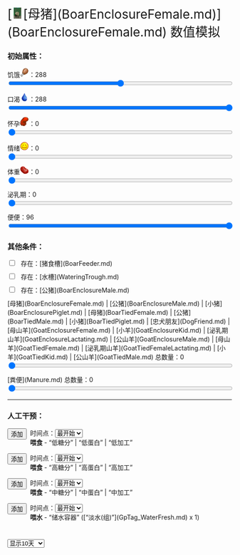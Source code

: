 <div style="font-size:2em">[<div style="width:25px;display:inline-block;text-align:center"><img decoding="async" src="Sprite/BoarEnclosureFemale.png" href="a.md" style="max-width:25px;max-height:25px;"></div>[母猪](BoarEnclosureFemale.md)](BoarEnclosureFemale.md) 数值模拟</div>  
<div class="row"><div class="col-md-6"><h3>初始属性：</h3><div style="display:block;margin-top:10px;"><label for="customRange3" class="form-label">饥饿<div style="width:20px;display:inline-block;text-align:center"><img decoding="async" src="Sprite/Hunger.png" href="a.md" style="max-width:20px;max-height:20px;"></div>：</label><label id="value_Spoilage" for="input_Spoilage" class="form-label">288</label></div><input id="input_Spoilage" type="range" class="form-range" style="width:100%" min="0" max="576" value="288" step="1" onchange="updatePropSimulator()" ><br><div style="display:block;margin-top:10px;"><label for="customRange3" class="form-label">口渴<div style="width:20px;display:inline-block;text-align:center"><img decoding="async" src="Sprite/Thirst.png" href="a.md" style="max-width:20px;max-height:20px;"></div>：</label><label id="value_Usage" for="input_Usage" class="form-label">288</label></div><input id="input_Usage" type="range" class="form-range" style="width:100%" min="0" max="288" value="288" step="1" onchange="updatePropSimulator()" ><br><div style="display:block;margin-top:10px;"><label for="customRange3" class="form-label">怀孕<div style="width:20px;display:inline-block;text-align:center"><img decoding="async" src="Sprite/Pregnancy.png" href="a.md" style="max-width:20px;max-height:20px;"></div>：</label><label id="value_Fuel" for="input_Fuel" class="form-label">0</label></div><input id="input_Fuel" type="range" class="form-range" style="width:100%" min="0" max="1344" value="0" step="1" onchange="updatePropSimulator()" ><br><div style="display:block;margin-top:10px;"><label for="customRange3" class="form-label">情绪<div style="width:20px;display:inline-block;text-align:center"><img decoding="async" src="Sprite/Content.png" href="a.md" style="max-width:20px;max-height:20px;"></div>：</label><label id="value_Progress" for="input_Progress" class="form-label">0</label></div><input id="input_Progress" type="range" class="form-range" style="width:100%" min="0" max="1000" value="0" step="1" onchange="updatePropSimulator()" ><br><div style="display:block;margin-top:10px;"><label for="customRange3" class="form-label">体重<div style="width:20px;display:inline-block;text-align:center"><img decoding="async" src="Sprite/SaturationMeat.png" href="a.md" style="max-width:20px;max-height:20px;"></div>：</label><label id="value_Special1" for="input_Special1" class="form-label">0</label></div><input id="input_Special1" type="range" class="form-range" style="width:100%" min="0" max="6000" value="0" step="1" onchange="updatePropSimulator()" ><br><div style="display:block;margin-top:10px;"><label for="customRange3" class="form-label">泌乳期：</label><label id="value_Special2" for="input_Special2" class="form-label">0</label></div><input id="input_Special2" type="range" class="form-range" style="width:100%" min="0" max="1344" value="0" step="1" onchange="updatePropSimulator()" ><br><div style="display:block;margin-top:10px;"><label for="customRange3" class="form-label">便便：</label><label id="value_Special4" for="input_Special4" class="form-label">96</label></div><input id="input_Special4" type="range" class="form-range" style="width:100%" min="0" max="96" value="96" step="1" onchange="updatePropSimulator()" ><br></div><div class="col-md-6"><h3>其他条件：</h3><div class="form-check" style="margin-top:10px;"><input class="form-check-input" type="checkbox"  onchange="updatePropSimulator()" value="" id="input_BoarFeeder"><label class="form-check-label" style="margin-left:10px" for="input_BoarFeeder">存在：[猪食槽](BoarFeeder.md)</label></div><div class="form-check" style="margin-top:10px;"><input class="form-check-input" type="checkbox"  onchange="updatePropSimulator()" value="" id="input_WateringTrough"><label class="form-check-label" style="margin-left:10px" for="input_WateringTrough">存在：[水槽](WateringTrough.md)</label></div><div class="form-check" style="margin-top:10px;"><input class="form-check-input" type="checkbox"  onchange="updatePropSimulator()" value="" id="input_BoarEnclosureMale"><label class="form-check-label" style="margin-left:10px" for="input_BoarEnclosureMale">存在：[公猪](BoarEnclosureMale.md)</label></div><div style="display:block;margin-top:10px;"><label for="customRange3" class="form-label">[母猪](BoarEnclosureFemale.md) | [公猪](BoarEnclosureMale.md) | [小猪](BoarEnclosurePiglet.md) | [母猪](BoarTiedFemale.md) | [公猪](BoarTiedMale.md) | [小猪](BoarTiedPiglet.md) | [忠犬朋友](DogFriend.md) | [母山羊](GoatEnclosureFemale.md) | [小羊](GoatEnclosureKid.md) | [泌乳期山羊](GoatEnclosureLactating.md) | [公山羊](GoatEnclosureMale.md) | [母山羊](GoatTiedFemale.md) | [泌乳期山羊](GoatTiedFemaleLactating.md) | [小羊](GoatTiedKid.md) | [公山羊](GoatTiedMale.md) 总数量：</label><label id="value_tag_LargeAnimal" for="input_tag_LargeAnimal" class="form-label">0</label></div><input id="input_tag_LargeAnimal" type="range" class="form-range" style="width:100%" min="1" max="50" value="0" step="1" onchange="updatePropSimulator()" ><br><div style="display:block;margin-top:10px;"><label for="customRange3" class="form-label">[粪便](Manure.md) 总数量：</label><label id="value_Manure" for="input_Manure" class="form-label">0</label></div><input id="input_Manure" type="range" class="form-range" style="width:100%" min="0" max="50" value="0" step="1" onchange="updatePropSimulator()" ><br></div></div><hr><div class="row"><div class="col-md-6"><h3>人工干预：</h3><div style="margin-bottom:15px;"><div class="col" style="float:left;margin-right:8px;"><button type="button" class="btn btn-info" onclick="addInjectIndex(0)">添加</button></div><div class="col">时间点：<select id="ps_inject_0" class="form-select"><option selected value="0">最开始</option></select><div><b>喂食</b> - “低糖分” | “低蛋白” | “低加工”</div></div></div><div style="margin-bottom:15px;"><div class="col" style="float:left;margin-right:8px;"><button type="button" class="btn btn-info" onclick="addInjectIndex(1)">添加</button></div><div class="col">时间点：<select id="ps_inject_1" class="form-select"><option selected value="0">最开始</option></select><div><b>喂食</b> - “高糖分” | “高蛋白” | “高加工”</div></div></div><div style="margin-bottom:15px;"><div class="col" style="float:left;margin-right:8px;"><button type="button" class="btn btn-info" onclick="addInjectIndex(2)">添加</button></div><div class="col">时间点：<select id="ps_inject_2" class="form-select"><option selected value="0">最开始</option></select><div><b>喂食</b> - “中糖分” | “中蛋白” | “中加工”</div></div></div><div style="margin-bottom:15px;"><div class="col" style="float:left;margin-right:8px;"><button type="button" class="btn btn-info" onclick="addInjectIndex(3)">添加</button></div><div class="col">时间点：<select id="ps_inject_3" class="form-select"><option selected value="0">最开始</option></select><div><b>喂水</b> - “储水容器” ([“淡水(组)”](GpTag_WaterFresh.md) x 1)</div></div></div></div><div class="col-md-6"><div id="injectContainer"></div></div></div><div class="col" style="margin-top:40px;"><div><div><select id="ps_timespan" onchange="updatePropSimulator()" style="float:left;" class="form-select">
        <option value="8h">显示8小时</option>
        <option value="1d">显示1天</option>
        <option selected value="10d">显示10天</option>
        <option value="30d">显示30天</option>
        <option value="60d">显示60天</option>
        </select><div></div><canvas id="myChart"></canvas></div>  
<script>var propSimulatorData={"args":[{"key":"Spoilage","name":"饥饿<div style=\"width:20px;display:inline-block;text-align:center\"><img decoding=\"async\" src=\"Sprite/Hunger.png\" href=\"a.md\" style=\"max-width:20px;max-height:20px;\"></div>","min":0,"max":576,"defaultValue":288,"active":true,"change":-1,"endOnMin":true,"endOnMax":false,"show":true},{"key":"Usage","name":"口渴<div style=\"width:20px;display:inline-block;text-align:center\"><img decoding=\"async\" src=\"Sprite/Thirst.png\" href=\"a.md\" style=\"max-width:20px;max-height:20px;\"></div>","min":0,"max":288,"defaultValue":288,"active":true,"change":-1,"endOnMin":true,"endOnMax":false,"show":true},{"key":"Fuel","name":"怀孕<div style=\"width:20px;display:inline-block;text-align:center\"><img decoding=\"async\" src=\"Sprite/Pregnancy.png\" href=\"a.md\" style=\"max-width:20px;max-height:20px;\"></div>","min":0,"max":1344,"defaultValue":0,"active":true,"change":-1,"endOnMin":false,"endOnMax":false,"show":true},{"key":"Progress","name":"情绪<div style=\"width:20px;display:inline-block;text-align:center\"><img decoding=\"async\" src=\"Sprite/Content.png\" href=\"a.md\" style=\"max-width:20px;max-height:20px;\"></div>","min":0,"max":1000,"defaultValue":0,"active":true,"change":-4,"endOnMin":false,"endOnMax":false,"show":true},{"key":"Special1","name":"体重<div style=\"width:20px;display:inline-block;text-align:center\"><img decoding=\"async\" src=\"Sprite/SaturationMeat.png\" href=\"a.md\" style=\"max-width:20px;max-height:20px;\"></div>","min":0,"max":6000,"defaultValue":0,"active":true,"change":-2,"endOnMin":false,"endOnMax":false,"show":true},{"key":"Special2","name":"泌乳期","min":0,"max":1344,"defaultValue":0,"active":true,"change":-1,"endOnMin":false,"endOnMax":false,"show":true},{"key":"Special4","name":"便便","min":0,"max":96,"defaultValue":96,"active":true,"change":-1,"endOnMin":false,"endOnMax":false,"show":true},{"key":"BoarFeeder","name":"存在：[猪食槽](BoarFeeder.md)","min":0,"max":1,"defaultValue":0},{"key":"WateringTrough","name":"存在：[水槽](WateringTrough.md)","min":0,"max":1,"defaultValue":0},{"key":"BoarEnclosureMale","name":"存在：[公猪](BoarEnclosureMale.md)","min":0,"max":1,"defaultValue":0},{"key":"tag_LargeAnimal","name":"[母猪](BoarEnclosureFemale.md) | [公猪](BoarEnclosureMale.md) | [小猪](BoarEnclosurePiglet.md) | [母猪](BoarTiedFemale.md) | [公猪](BoarTiedMale.md) | [小猪](BoarTiedPiglet.md) | [忠犬朋友](DogFriend.md) | [母山羊](GoatEnclosureFemale.md) | [小羊](GoatEnclosureKid.md) | [泌乳期山羊](GoatEnclosureLactating.md) | [公山羊](GoatEnclosureMale.md) | [母山羊](GoatTiedFemale.md) | [泌乳期山羊](GoatTiedFemaleLactating.md) | [小羊](GoatTiedKid.md) | [公山羊](GoatTiedMale.md) 总数量","min":1,"max":50,"defaultValue":0},{"key":"Manure","name":"[粪便](Manure.md) 总数量","min":0,"max":50,"defaultValue":0}],"controls":[{"cond":[],"change":[{"key":"Spoilage","value":-1}]},{"cond":[],"change":[{"key":"Usage","value":-1}]},{"cond":[],"change":[{"key":"Fuel","value":-1}]},{"cond":[],"change":[{"key":"Progress","value":-4}]},{"cond":[],"change":[{"key":"Special1","value":-2}]},{"cond":[],"change":[{"key":"Special2","value":-1}]},{"cond":[],"change":[{"key":"Special4","value":-1}]},{"cond":[{"key":"Spoilage","title":"饥饿<div style=\"width:20px;display:inline-block;text-align:center\"><img decoding=\"async\" src=\"Sprite/Hunger.png\" href=\"a.md\" style=\"max-width:20px;max-height:20px;\"></div>","range":[1,12]},{"key":"Special1","title":"体重<div style=\"width:20px;display:inline-block;text-align:center\"><img decoding=\"async\" src=\"Sprite/SaturationMeat.png\" href=\"a.md\" style=\"max-width:20px;max-height:20px;\"></div>","range":[1,6000]}],"change":[{"key":"Spoilage","value":1}]},{"cond":[{"key":"Spoilage","title":"饥饿<div style=\"width:20px;display:inline-block;text-align:center\"><img decoding=\"async\" src=\"Sprite/Hunger.png\" href=\"a.md\" style=\"max-width:20px;max-height:20px;\"></div>","range":[288,432]}],"change":[{"key":"Special1","value":3}]},{"cond":[{"key":"Spoilage","title":"饥饿<div style=\"width:20px;display:inline-block;text-align:center\"><img decoding=\"async\" src=\"Sprite/Hunger.png\" href=\"a.md\" style=\"max-width:20px;max-height:20px;\"></div>","range":[433,576]}],"change":[{"key":"Special1","value":4}]},{"cond":[{"key":"BoarFeeder","title":"存在：[猪食槽](BoarFeeder.md)","range":[1,1],"isStack":false}],"change":[{"key":"Spoilage","value":2}]},{"cond":[{"key":"WateringTrough","title":"存在：[水槽](WateringTrough.md)","range":[1,1],"isStack":false}],"change":[{"key":"Usage","value":2}]},{"cond":[{"key":"Spoilage","title":"饥饿<div style=\"width:20px;display:inline-block;text-align:center\"><img decoding=\"async\" src=\"Sprite/Hunger.png\" href=\"a.md\" style=\"max-width:20px;max-height:20px;\"></div>","range":[288,576]},{"key":"Usage","title":"口渴<div style=\"width:20px;display:inline-block;text-align:center\"><img decoding=\"async\" src=\"Sprite/Thirst.png\" href=\"a.md\" style=\"max-width:20px;max-height:20px;\"></div>","range":[144,288]}],"change":[{"key":"Progress","value":10}]},{"cond":[{"key":"Fuel","title":"怀孕<div style=\"width:20px;display:inline-block;text-align:center\"><img decoding=\"async\" src=\"Sprite/Pregnancy.png\" href=\"a.md\" style=\"max-width:20px;max-height:20px;\"></div>","range":[193,1344]}],"change":[{"key":"Fuel","value":2}]},{"cond":[{"key":"Fuel","title":"怀孕<div style=\"width:20px;display:inline-block;text-align:center\"><img decoding=\"async\" src=\"Sprite/Pregnancy.png\" href=\"a.md\" style=\"max-width:20px;max-height:20px;\"></div>","range":[0,192]},{"key":"BoarEnclosureMale","title":"存在：[公猪](BoarEnclosureMale.md)","range":[1,1],"isStack":false}],"change":[{"key":"Fuel","value":2}]},{"cond":[{"key":"Special2","title":"泌乳期","range":[1,1344]}],"change":[{"key":"Fuel","value":-4}]},{"cond":[{"key":"Fuel","title":"怀孕<div style=\"width:20px;display:inline-block;text-align:center\"><img decoding=\"async\" src=\"Sprite/Pregnancy.png\" href=\"a.md\" style=\"max-width:20px;max-height:20px;\"></div>","range":[1,1536]},{"key":"tag_LargeAnimal","title":"[母猪](BoarEnclosureFemale.md) | [公猪](BoarEnclosureMale.md) | [小猪](BoarEnclosurePiglet.md) | [母猪](BoarTiedFemale.md) | [公猪](BoarTiedMale.md) | [小猪](BoarTiedPiglet.md) | [忠犬朋友](DogFriend.md) | [母山羊](GoatEnclosureFemale.md) | [小羊](GoatEnclosureKid.md) | [泌乳期山羊](GoatEnclosureLactating.md) | [公山羊](GoatEnclosureMale.md) | [母山羊](GoatTiedFemale.md) | [泌乳期山羊](GoatTiedFemaleLactating.md) | [小羊](GoatTiedKid.md) | [公山羊](GoatTiedMale.md) 总数量","range":[1,50],"isStack":true}],"change":[{"key":"Fuel","value":-0.1},{"key":"Progress","value":-0.66}]},{"cond":[{"key":"Manure","title":"[粪便](Manure.md) 总数量","range":[1,50],"isStack":true}],"change":[{"key":"Progress","value":-0.01}]},{"cond":[],"change":[]}],"actions":[{"name":"<b>喂食</b> - “低糖分” | “低蛋白” | “低加工”","change":[{"key":"Spoilage","value":48}]},{"name":"<b>喂食</b> - “高糖分” | “高蛋白” | “高加工”","change":[{"key":"Spoilage","value":384}]},{"name":"<b>喂食</b> - “中糖分” | “中蛋白” | “中加工”","change":[{"key":"Spoilage","value":192}]},{"name":"<b>喂水</b> - “储水容器” ([“淡水(组)”](GpTag_WaterFresh.md) x 1)","change":[{"key":"Usage","value":48}]}]};updatePropSimulator();</script>  


<script>document.title="母猪 数值模拟 - 卡牌生存百科 Card Survival Wiki";</script>